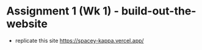 # Assignment 1 (Wk 1) - build-out-the-website 
- replicate this site https://spacey-kappa.vercel.app/
